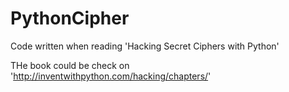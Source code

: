 PythonCipher
============

Code written when reading 'Hacking Secret Ciphers with Python'

THe book could be check on 'http://inventwithpython.com/hacking/chapters/'
